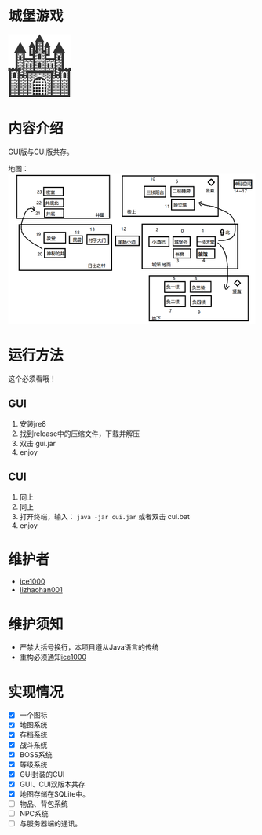 # 城堡游戏
![icon](res/drawable/ic_launcher.png)


# 内容介绍

GUI版与CUI版共存。<br/>

地图：<br/>
![map](res/drawable/map.png)

# 运行方法
这个必须看哦！

## GUI

1. 安装jre8
1. 找到release中的压缩文件，下载并解压
1. 双击 gui.jar
1. enjoy

## CUI

1. 同上
1. 同上
1. 打开终端，输入： ```java -jar cui.jar``` 或者双击 cui.bat
1. enjoy

# 维护者
+ [ice1000](https://github.com/ice1000)
+ [lizhaohan001](https://github.com/lizhaohan001)

# 维护须知
+ 严禁大括号换行，本项目遵从Java语言的传统
+ 重构必须通知[ice1000](https://github.com/ice1000)

# 实现情况
- [X] 一个图标
- [X] 地图系统
- [X] 存档系统
- [X] 战斗系统
- [X] BOSS系统
- [X] 等级系统
- [X] ~~GUI~~封装的CUI
- [X] GUI、CUI双版本共存
- [X] 地图存储在SQLite中。
- [ ] 物品、背包系统
- [ ] NPC系统
- [ ] 与服务器端的通讯。
